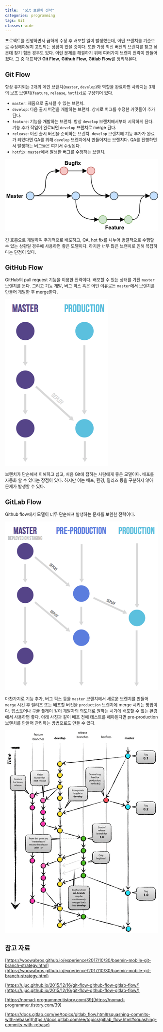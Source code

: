 ```yaml
---
title:  "Git 브랜치 전략"
categories: programming
tags: Git
classes: wide
---
```


프로젝트를 진행하면서 급하게 수정 후 배포할 일이 발생했는데, 어떤 브랜치를 기준으로 수정해야될지 고민되는 상황이 있을 것이다. 또한 가장 최신 버전의 브랜치를 찾고 싶은데 찾기 힘든 경우도 있다. 이런 문제를 해결하기 위해 여러가지 브랜치 전략이 만들어졌다. 그 중 대표적인 **Git Flow**, **Github Flow**, **Gitlab Flow**를 정리해본다.

## Git Flow

항상 유지되는 2개의 메인 브랜치(`master`, `develop`)와 역할을 완료하면 사라지는 3개의 보조 브랜치(`feature`, `release`, `hotfix`)로 구성되어 있다.

- `master`: 제품으로 출시될 수 있는 브랜치.
- `develop`: 다음 출시 버전을 개발하는 브랜치. 상시로 버그를 수정한 커밋들이 추가된다.
- `feature`: 기능을 개발하는 브랜치. 항상 `develop` 브랜치에서부터 시작하게 된다. 기능 추가 작업이 완료되면 `develop` 브랜치로 merge 된다.
- `release`: 이전 출시 버전을 준비하는 브랜치. `develop` 브랜치에 기능 추가가 완료가 되었다면 QA를 위해 `develop` 브랜치에서 만들어지는 브랜치다. QA를 진행하면서 발생하는 버그들은 여기서 수정된다.
- `hotfix`: `master`에서 발생한 버그를 수정하는 브랜치.

![Git%20%E1%84%87%E1%85%B3%E1%84%85%E1%85%A2%E1%86%AB%E1%84%8E%E1%85%B5%20%E1%84%8C%E1%85%A5%E1%86%AB%E1%84%85%E1%85%A3%E1%86%A8%204f5440fd92ad4bbda920b6ae96502fc9/Untitled.png](/assets/images/git-branch1.png)

긴 호흡으로 개발하여 주기적으로 배포하고, QA, hot fix를 나누어 병렬적으로 수행할 수 있는 상황일 경우에 사용하면 좋은 모델이다. 하지만 너무 많은 브랜치로 인해 복잡하다는 단점이 있다.

## GitHub Flow

GitHub의 pull request 기능을 이용한 전략이다. 배포할 수 있는 상태를 가진 `master` 브랜치를 둔다. 그리고 기능 개발, 버그 픽스 혹은 어떤 이유로든 `master`에서 브랜치를 만들어 개발한 후 merge한다.

![Git%20%E1%84%87%E1%85%B3%E1%84%85%E1%85%A2%E1%86%AB%E1%84%8E%E1%85%B5%20%E1%84%8C%E1%85%A5%E1%86%AB%E1%84%85%E1%85%A3%E1%86%A8%204f5440fd92ad4bbda920b6ae96502fc9/Untitled%201.png](/assets/images/git-branch2.png)

브랜치가 단순해서 이해하고 쉽고, 처음 Git에 접하는 사람에게 좋은 모델이다. 배포를 자동화 할 수 있다는 장점이 있다. 하지만 이는 배포, 환경, 릴리즈 등을 구분하지 않아  문제가 발생할 수 있다.

## GitLab Flow

Github flow에서 모델이 너무 단순해져 발생하는 문제를 보완한 전략이다. 

![Git%20%E1%84%87%E1%85%B3%E1%84%85%E1%85%A2%E1%86%AB%E1%84%8E%E1%85%B5%20%E1%84%8C%E1%85%A5%E1%86%AB%E1%84%85%E1%85%A3%E1%86%A8%204f5440fd92ad4bbda920b6ae96502fc9/Untitled%202.png](/assets/images/git-branch3.png)

마찬가지로 기능 추가, 버그 픽스 등을 `master` 브랜치에서 새로운 브랜치를 만들어 `merge` 시킨 후 릴리즈 또는 배포할 버전을 `production` 브랜치에 merge 시키는 방법이다. 앱스토어나 구글 플레이 같이 개발자의 의도대로 원하는 시기에 배포할 수 없는 환경에서 사용하면 좋다. 아래 사진과 같이 배포 전에 테스트를 해야된다면 pre-production 브랜치를 만들어 관리하는 방법으로도 만들 수 있다.

![Git%20%E1%84%87%E1%85%B3%E1%84%85%E1%85%A2%E1%86%AB%E1%84%8E%E1%85%B5%20%E1%84%8C%E1%85%A5%E1%86%AB%E1%84%85%E1%85%A3%E1%86%A8%204f5440fd92ad4bbda920b6ae96502fc9/Untitled%203.png](/assets/images/git-branch4.png)

## 참고 자료

[https://woowabros.github.io/experience/2017/10/30/baemin-mobile-git-branch-strategy.html](https://woowabros.github.io/experience/2017/10/30/baemin-mobile-git-branch-strategy.html)

[https://ujuc.github.io/2015/12/16/git-flow-github-flow-gitlab-flow/](https://ujuc.github.io/2015/12/16/git-flow-github-flow-gitlab-flow/)

[https://nomad-programmer.tistory.com/39](https://nomad-programmer.tistory.com/39)

[https://docs.gitlab.com/ee/topics/gitlab_flow.html#squashing-commits-with-rebase](https://docs.gitlab.com/ee/topics/gitlab_flow.html#squashing-commits-with-rebase)